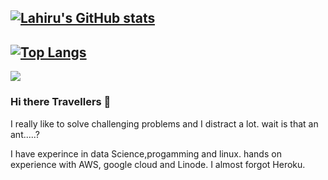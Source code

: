 ## [![Lahiru's GitHub stats](https://github-readme-stats.vercel.app/api?username=LhrSupun&show_icons=true&theme=github_dark&hide_title=true&count_private=true)](https://github.com/LhrSupun)

## [![Top Langs](https://github-readme-stats.vercel.app/api/top-langs/?username=LhrSupun&layout=compact&theme=github_dark)](https://github.com/LhrSupun/github-readme-stats)

![](https://komarev.com/ghpvc/?username=LhrSupun&color=green)

### Hi there Travellers 👋

I really like to solve challenging problems and I distract a lot.
wait is that an ant.....?

I have experince in data Science,progamming and linux. hands on experience with AWS, google cloud and Linode. I almost forgot Heroku.

